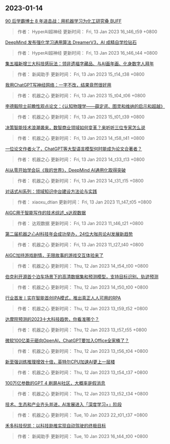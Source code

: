 
## 2023-01-14

 [90 后学霸博士 8 年进击战：用机器学习为化工研究叠 BUFF](https://www.jiqizhixin.com/articles/2023-01-12-8)

> 作者： HyperAI超神经  更新时间： Fri, 13 Jan 2023 16_t46_t59 +0800

 [DeepMind 发布强化学习通用算法 DreamerV3，AI 成精自学捡钻石](https://www.jiqizhixin.com/articles/2023-01-13-4)

> 作者： HyperAI超神经  更新时间： Fri, 13 Jan 2023 16_t46_t44 +0800

 [集五福新增三大科技感玩法：领非遗福字藏品、与AI画年画、化身数字人拜年](https://www.jiqizhixin.com/articles/2023-01-13-8)

> 作者： 新闻助手  更新时间： Fri, 13 Jan 2023 15_t14_t38 +0800

 [我用ChatGPT写神经网络：一字不改，结果竟然很好用](https://www.jiqizhixin.com/articles/2023-01-13-7)

> 作者： 机器之心  更新时间： Fri, 13 Jan 2023 15_t04_t06 +0800

 [李德毅院士前瞻性观点论文：《认知物理学——薛定谔、图灵和维纳的启示和超越》](https://www.jiqizhixin.com/articles/2023-01-13-6)

> 作者： 机器之心  更新时间： Fri, 13 Jan 2023 15_t01_t39 +0800

 [决策智能技术浪潮袭来，数智商业领域如何变革？来听听三位专家怎么说](https://www.jiqizhixin.com/articles/2023-01-13-5)

> 作者： 机器之心  更新时间： Fri, 13 Jan 2023 14_t58_t41 +0800

 [一位论文作者火了，ChatGPT等大型语言模型何时能成为论文合著者？](https://www.jiqizhixin.com/articles/2023-01-13-3)

> 作者： 机器之心  更新时间： Fri, 13 Jan 2023 14_t33_t13 +0800

 [AI从零开始学会玩《我的世界》，DeepMind AI通用化取得突破](https://www.jiqizhixin.com/articles/2023-01-13-2)

> 作者： 机器之心  更新时间： Fri, 13 Jan 2023 14_t31_t15 +0800

 [对话式AI系列：领域知识中台建设方法论与实践](https://www.jiqizhixin.com/articles/2023-01-04-5)

> 作者： xiaoxu_dtian  更新时间： Fri, 13 Jan 2023 11_t47_t05 +0800

 [AIGC用于智能写作的技术综述_s达观数据](https://www.jiqizhixin.com/articles/2022-12-28-2)

> 作者： 达观数据  更新时间： Fri, 13 Jan 2023 11_t46_t21 +0800

 [第二届机器之心AI科技年会成功举办，24位大咖共论AI发展新趋势](https://www.jiqizhixin.com/articles/2023-01-13)

> 作者： 机器之心  更新时间： Fri, 13 Jan 2023 11_t27_t40 +0800

 [AIGC加持游戏剧情，无限故事的游戏交互体验来了](https://www.jiqizhixin.com/articles/2023-01-12)

> 作者： 机器之心  更新时间： Thu, 12 Jan 2023 14_t54_t00 +0800

 [伯克利开源首个泊车场景下的高清数据集和预测模型，支持目标识别、轨迹预测](https://www.jiqizhixin.com/articles/2023-01-12-7)

> 作者： 机器之心  更新时间： Thu, 12 Jan 2023 14_t50_t00 +0800

 [行业首发丨实在智能首创IPA模式，推出真正人人可用的RPA](https://www.jiqizhixin.com/articles/2023-01-12-6)

> 作者： 机器之心  更新时间： Thu, 12 Jan 2023 13_t59_t52 +0800

 [达摩院预测的2023十大科技趋势，你看准哪个？](https://www.jiqizhixin.com/articles/2023-01-12-5)

> 作者： 机器之心  更新时间： Thu, 12 Jan 2023 13_t57_t55 +0800

 [微软100亿美元砸向OpenAI，ChatGPT要加入Office全家桶了？](https://www.jiqizhixin.com/articles/2023-01-12-4)

> 作者： 机器之心  更新时间： Thu, 12 Jan 2023 13_t56_t04 +0800

 [新至强训练推理增效十倍，英特尔CPU加速AI更上一层楼](https://www.jiqizhixin.com/articles/2023-01-12-3)

> 作者： 机器之心  更新时间： Thu, 12 Jan 2023 13_t54_t37 +0800

 [100万亿参数的GPT 4 刷屏AI社区，大概率是假消息](https://www.jiqizhixin.com/articles/2023-01-12-2)

> 作者： 机器之心  更新时间： Thu, 12 Jan 2023 13_t52_t34 +0800

 [技术、生态和产业齐头并进，AI发展进入「深度学习+」阶段](https://www.jiqizhixin.com/articles/2023-01-10)

> 作者： 机器之心  更新时间： Tue, 10 Jan 2023 22_t01_t37 +0800

 [禾多科技倪凯：以科技助推实现自动驾驶的终极目标](https://www.jiqizhixin.com/articles/2023-01-10-21)

> 作者： 新闻助手  更新时间： Tue, 10 Jan 2023 16_t44_t00 +0800
